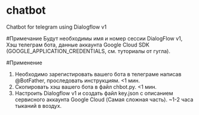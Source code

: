 # chatbot
Chatbot for telegram using Dialogflow v1

#Примечание
Будут необходимы имя и номер сессии DialogFlow v1, Хэш телеграм бота, данные аккаунта Google Cloud SDK (GOOGLE_APPLICATION_CREDENTIALS, см. туториалы от гугла).

#Применение
1. Необходимо зарегистировать вашего бота в телеграме написав @BotFather, проследовать инструкциям. <1 мин.
2. Скопировать хэш вашего бота в файл chbot.py. <1 мин.
3. Настроить Dialogflow v1 и создать файл key.json с описанием сервисного аккаунта Google Cloud (Самая сложная часть). ~1-2 часа тыканий в воздух.
